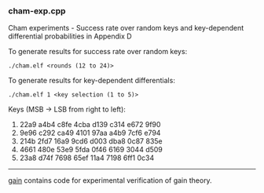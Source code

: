 ### cham-exp.cpp
Cham experiments - Success rate over random keys and key-dependent differential probabilities in Appendix D

To generate results for success rate over random keys:
```
./cham.elf <rounds (12 to 24)>
```

To generate results  for key-dependent differentials:
```
./cham.elf 1 <key selection (1 to 5)>
```
Keys (MSB -> LSB from right to left):
1. 22a9 a4b4 c8fe 4cba d139 c314 e672 9f90
2. 9e96 c292 ca49 4101 97aa a4b9 7cf6 e794
3. 214b 2fd7 16a9 9cd6 d003 dba8 0c87 835e
4. 4661 480e 53e9 5fda 0f46 6169 3044 d509
5. 23a8 d74f 7698 65ef 11a4 7198 6ff1 0c34

---

[gain](./gain) contains code for experimental verification of gain theory.

